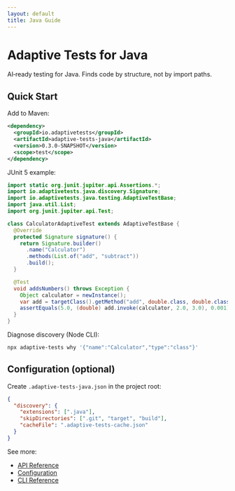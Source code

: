 ```yaml
---
layout: default
title: Java Guide
---
```


# Adaptive Tests for Java

AI‑ready testing for Java. Finds code by structure, not by import paths.

## Quick Start

Add to Maven:

```xml
<dependency>
  <groupId>io.adaptivetests</groupId>
  <artifactId>adaptive-tests-java</artifactId>
  <version>0.3.0-SNAPSHOT</version>
  <scope>test</scope>
</dependency>
```

JUnit 5 example:

```java
import static org.junit.jupiter.api.Assertions.*;
import io.adaptivetests.java.discovery.Signature;
import io.adaptivetests.java.testing.AdaptiveTestBase;
import java.util.List;
import org.junit.jupiter.api.Test;

class CalculatorAdaptiveTest extends AdaptiveTestBase {
  @Override
  protected Signature signature() {
    return Signature.builder()
      .name("Calculator")
      .methods(List.of("add", "subtract"))
      .build();
  }

  @Test
  void addsNumbers() throws Exception {
    Object calculator = newInstance();
    var add = targetClass().getMethod("add", double.class, double.class);
    assertEquals(5.0, (double) add.invoke(calculator, 2.0, 3.0), 0.001);
  }
}
```

Diagnose discovery (Node CLI):

```bash
npx adaptive-tests why '{"name":"Calculator","type":"class"}'
```

## Configuration (optional)

Create `.adaptive-tests-java.json` in the project root:

```json
{
  "discovery": {
    "extensions": [".java"],
    "skipDirectories": [".git", "target", "build"],
    "cacheFile": ".adaptive-tests-cache.json"
  }
}
```

See more:
- [API Reference](../API_REFERENCE.md)
- [Configuration](../CONFIGURATION.md)
- [CLI Reference](../CLI_REFERENCE.md)
